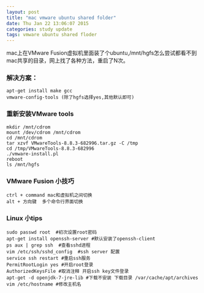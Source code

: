 ```yaml
---
layout: post
title: "mac vmware ubuntu shared folder"
date: Thu Jan 22 13:06:07 2015
categories: study update
tags: vmware ubuntu shared floder
---
```


mac上在VMware Fusion虚拟机里面装了个ubuntu,/mnt/hgfs怎么尝试都看不到mac共享的目录，网上找了各种方法，重启了N次。

### 解决方案：

	apt-get install make gcc
	vmware-config-tools (除了hgfs选择yes,其他默认即可)
	
	
	
### 重新安装VMware tools

	mkdir /mnt/cdrom
	mount /dev/cdrom /mnt/cdrom
	cd /mnt/cdrom
	tar xzvf VMwareTools-8.8.3-682996.tar.gz -C /tmp
	cd /tmp/VMwareTools-8.8.3-682996
	./vmware-install.pl
	reboot
	ls /mnt/hgfs
	

### VMware Fusion 小技巧
	
	ctrl + command mac和虚拟机之间切换
	alt + 方向键  多个命令行界面切换
	
###  Linux 小tips

	sudo passwd root  #初次设置root密码
	apt-get install openssh-server #默认安装了openssh-client
	ps aux | grep ssh  #查看sshd进程
	vim /etc/ssh/sshd_config  #ssh server 配置
	service ssh restart #重启ssh服务
	PermitRootLogin yes #开启root登录 
	AuthorizedKeysFile #取消注释 开启ssh key文件登录
	apt-get -d openjdk-7-jre-lib #下载不安装 下载目录 /var/cache/apt/archives
	vim /etc/hostname #修改主机名
	
	







